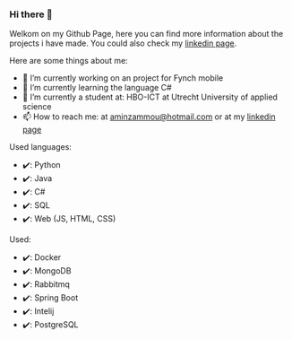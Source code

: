 ### Hi there 👋
Welkom on my Github Page, here you can find more information about the projects i have made. You could also check my [linkedin page](https://www.linkedin.com/in/amin-zammou-a99a41135/).



Here are some things about me:

- 🔭 I’m currently working on an project for Fynch mobile
- 🌱 I’m currently learning the language C#
- 🏫 I’m currently a student at: HBO-ICT at Utrecht University of applied science
- 📫 How to reach me: at aminzammou@hotmail.com or at my [linkedin page](https://www.linkedin.com/in/amin-zammou-a99a41135/)

Used languages:
- :heavy_check_mark:: Python
- :heavy_check_mark:: Java 
- :heavy_check_mark:: C#
- :heavy_check_mark:: SQL
- :heavy_check_mark:: Web (JS, HTML, CSS)

Used:
- :heavy_check_mark:: Docker
- :heavy_check_mark:: MongoDB
- :heavy_check_mark:: Rabbitmq
- :heavy_check_mark:: Spring Boot
- :heavy_check_mark:: Intelij
- :heavy_check_mark:: PostgreSQL

